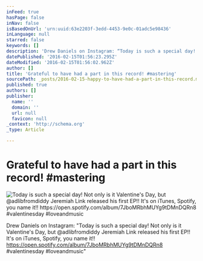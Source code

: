 ```yaml
---
inFeed: true
hasPage: false
inNav: false
isBasedOnUrl: 'urn:uuid:63e2203f-3edd-4453-9e0c-01adc5e98436'
inLanguage: null
starred: false
keywords: []
description: 'Drew Daniels on Instagram: “Today is such a special day! Not only is it Valentine&#39;s Day, but @adlibfromdiddy Jeremiah Link released his first EP!! It&#39;s '
datePublished: '2016-02-15T01:56:23.295Z'
dateModified: '2016-02-15T01:56:02.962Z'
author: []
title: 'Grateful to have had a part in this record! #mastering'
sourcePath: _posts/2016-02-15-happy-to-have-had-a-part-in-this-record.md
published: true
authors: []
publisher:
  name: ''
  domain: ''
  url: null
  favicon: null
_context: 'http://schema.org'
_type: Article

---
```

# Grateful to have had a part in this record! \#mastering
![Today is such a special day&excl; Not only is it Valentine's Day&comma; but &commat;adlibfromdiddy Jeremiah Link released his first EP&excl;&excl; It's on iTunes&comma; Spotify&comma; you name it&excl;&excl; https&colon;&sol;&sol;open&period;spotify&period;com&sol;album&sol;7JboMRbhMUYg9tDMnDQRn8 &num;valentinesday &num;loveandmusic](https://scontent.cdninstagram.com/t51.2885-15/s640x640/sh0.08/e35/12598975_887465434704793_1111109040_n.jpg?ig_cache_key=MTE4NDc3NTY3MzkxNDUxMzU4OQ%3D%3D.2)

Drew Daniels on Instagram: "Today is such a special day! Not only is it Valentine's Day, but @adlibfromdiddy Jeremiah Link released his first EP!! It's on iTunes, Spotify, you name it!! https://open.spotify.com/album/7JboMRbhMUYg9tDMnDQRn8 \#valentinesday \#loveandmusic"